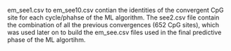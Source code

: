 em_see1.csv to em_see10.csv contian the identities of the convergent CpG site for each cycle/phahse of the ML algorithm. The see2.csv file contain the combination of all the previous convergences (652 CpG sites), which was used later on to build the em_see.csv files used in the final predictive phase of the ML algortihm.
